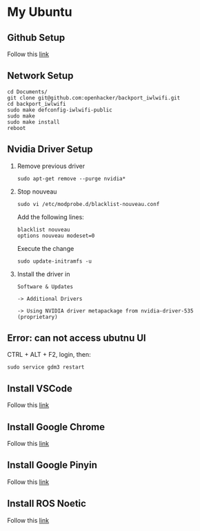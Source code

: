 # My Ubuntu

## Github Setup

Follow this [link](https://blog.csdn.net/weixin_43569276/article/details/94587416?ops_request_misc=%257B%2522request%255Fid%2522%253A%2522171814465516800180649143%2522%252C%2522scm%2522%253A%252220140713.130102334..%2522%257D&request_id=171814465516800180649143&biz_id=0&utm_medium=distribute.pc_search_result.none-task-blog-2~all~sobaiduend~default-4-94587416-null-null.142^v100^pc_search_result_base5&utm_term=ubuntu%20github%20%E9%85%8D%E7%BD%AE&spm=1018.2226.3001.4187)

## Network Setup

```
cd Documents/
git clone git@github.com:openhacker/backport_iwlwifi.git
cd backport_iwlwifi
sudo make defconfig-iwlwifi-public
sudo make
sudo make install
reboot
```

## Nvidia Driver Setup

1. Remove previous driver

	```
	sudo apt-get remove --purge nvidia*
	```
2. Stop nouveau

	```
	sudo vi /etc/modprobe.d/blacklist-nouveau.conf
	
	```
	Add the following lines:
	
	```
	blacklist nouveau
	options nouveau modeset=0
	```
	Execute the change
	
	```
	sudo update-initramfs -u
	```
3. Install the driver in 

	```Software & Updates```
	
	```-> Additional Drivers```
	
	```-> Using NVIDIA driver metapackage from nvidia-driver-535 (proprietary)```
	
## Error: can not access ubutnu UI

CTRL + ALT + F2, login, then:

```
sudo service gdm3 restart
```

## Install VSCode
Follow this [link](https://code.visualstudio.com/docs/setup/linux)
## Install Google Chrome
Follow this [link](https://www.omgubuntu.co.uk/how-to-install-google-chrome-on-ubuntu)
## Install Google Pinyin
Follow this [link](https://blog.csdn.net/qq_44940689/article/details/132686143?ops_request_misc=&request_id=&biz_id=102&utm_term=ubuntu%20%E5%AE%89%E8%A3%85%E8%B0%B7%E6%AD%8C%E8%BE%93%E5%85%A5%E6%B3%95&utm_medium=distribute.pc_search_result.none-task-blog-2~all~sobaiduweb~default-3-132686143.142^v100^pc_search_result_base5&spm=1018.2226.3001.4187)

## Install ROS Noetic

Follow this [link](https://github.com/alstondu/My-Ubuntu/blob/main/doc/Ubuntu%26ROS.pdf)

